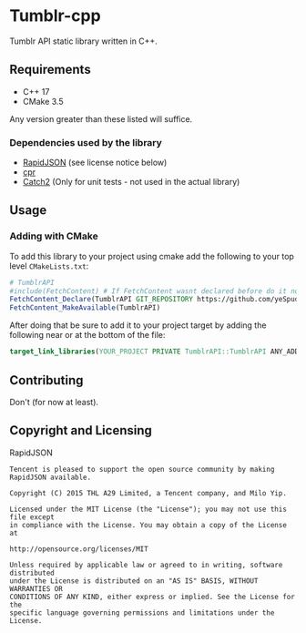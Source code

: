# Tumblr-cpp
Tumblr API static library written in C++.

## Requirements

* C++ 17
* CMake 3.5

Any version greater than these listed will suffice.

### Dependencies used by the library

* [RapidJSON](https://github.com/tencent/rapidjson) (see license notice below)
* [cpr](https://github.com/whoshuu/cpr)
* [Catch2](https://github.com/catchorg/Catch2/tree/v2.x) (Only for unit tests - not used in the actual library)

## Usage

### Adding with CMake

To add this library to your project using cmake add the following to your top level `CMakeLists.txt`:
```cmake
# TumblrAPI
#include(FetchContent) # If FetchContent wasnt declared before do it now by uncommenting this line
FetchContent_Declare(TumblrAPI GIT_REPOSITORY https://github.com/yeSpud/Tumblr-cpp.git GIT_TAG origin/main) # Pull from the main branch
FetchContent_MakeAvailable(TumblrAPI)
```

After doing that be sure to add it to your project target by adding the following near or at the bottom of the file:
```cmake
target_link_libraries(YOUR_PROJECT PRIVATE TumblrAPI::TumblrAPI ANY_ADDITIONAL_LIBRARIES_HERE)
```

## Contributing

Don't (for now at least).

## Copyright and Licensing

RapidJSON
```text
Tencent is pleased to support the open source community by making RapidJSON available.

Copyright (C) 2015 THL A29 Limited, a Tencent company, and Milo Yip.

Licensed under the MIT License (the "License"); you may not use this file except
in compliance with the License. You may obtain a copy of the License at

http://opensource.org/licenses/MIT

Unless required by applicable law or agreed to in writing, software distributed 
under the License is distributed on an "AS IS" BASIS, WITHOUT WARRANTIES OR 
CONDITIONS OF ANY KIND, either express or implied. See the License for the 
specific language governing permissions and limitations under the License.
```